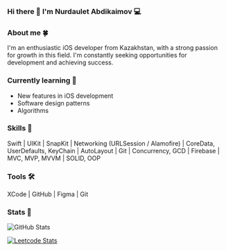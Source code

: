 ### Hi there 👋 I'm Nurdaulet Abdikaimov 💻 

### About me 🍀
I'm an enthusiastic iOS developer from Kazakhstan, with a strong passion for growth in this field. I'm constantly seeking opportunities for development and achieving success.

### Currently learning 🔭
- New features in iOS development
- Software design patterns
- Algorithms

### Skills 🚀
Swift | UIKit | SnapKit | Networking (URLSession / Alamofire) | CoreData, UserDefaults, KeyChain | AutoLayout | Git | Concurrency, GCD | Firebase | MVC, MVP, MVVM | SOLID, OOP 

### Tools 🛠
XCode | GitHub | Figma | Git 
### Stats 🎯
![GitHub Stats](https://github-readme-stats.vercel.app/api?username=abdikaimovn&theme=dark&show_icons=true)

[![Leetcode Stats](https://leetcard.jacoblin.cool/nurekyau)](https://leetcode.com/nurekyau)

